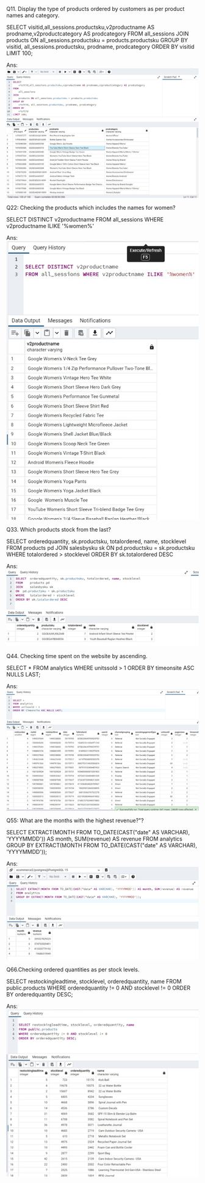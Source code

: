 Q11. Display the type of products ordered by customers as per product names and category.

SELECT
    visitid,all_sessions.productsku,v2productname AS prodname,v2productcategory AS prodcategory
FROM     all_sessions
JOIN     products ON all_sessions.productsku = products.productsku
GROUP BY visitid, all_sessions.productsku, prodname, prodcategory
ORDER BY visitid
LIMIT 100;

Ans:
![Q11](https://github.com/fursuf1/SQL-Project-LHL/blob/88525671a2f3a511590182424c76937f41e5c6b7/Q11.jpg)


Q22: Checking the products which includes the names for women?


SELECT DISTINCT v2productname 
FROM all_sessions WHERE v2productname ILIKE '%women%'

Ans:
![Q22](https://github.com/fursuf1/SQL-Project-LHL/blob/88525671a2f3a511590182424c76937f41e5c6b7/Q22.jpg)

Q33. Which products stock from the last?


SELECT  orderedquantity, sk.productsku, totalordered, name, stocklevel
FROM  	products pd
JOIN    salesbysku sk
ON	pd.productsku = sk.productsku
WHERE   totalordered > stocklevel
ORDER BY sk.totalordered DESC 

Ans:
![Q33](https://github.com/fursuf1/SQL-Project-LHL/blob/88525671a2f3a511590182424c76937f41e5c6b7/Q33.jpg)


Q44. Checking time spent on the website by ascending.


SELECT *
FROM analytics
WHERE unitssold > 1
ORDER BY timeonsite ASC NULLS LAST;

Ans:
![Q44](https://github.com/fursuf1/SQL-Project-LHL/blob/88525671a2f3a511590182424c76937f41e5c6b7/Q44.jpg)


Q55: What are the months with the highest revenue?"?

SELECT EXTRACT(MONTH FROM TO_DATE(CAST("date" AS VARCHAR), 'YYYYMMDD')) AS month, SUM(revenue) AS revenue
FROM analytics
GROUP BY EXTRACT(MONTH FROM TO_DATE(CAST("date" AS VARCHAR), 'YYYYMMDD'));

Ans:
![Q55](https://github.com/fursuf1/SQL-Project-LHL/blob/88525671a2f3a511590182424c76937f41e5c6b7/Q55.jpg)


Q66.Checking ordered quantities as per stock levels.


SELECT restockingleadtime, stocklevel, orderedquantity, name
FROM public.products
WHERE orderedquantity != 0 AND stocklevel != 0
ORDER BY orderedquantity DESC;

Ans:
![Q66](https://github.com/fursuf1/SQL-Project-LHL/blob/88525671a2f3a511590182424c76937f41e5c6b7/Q66.jpg)
